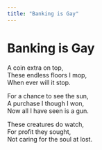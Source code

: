 ```yaml
---
title: "Banking is Gay"
---
```


# Banking is Gay

A coin extra on top,  
These endless floors I mop,  
When ever will it stop.  

For a chance to see the sun,  
A purchase I though I won,  
Now all I have seen is a gun.  

These creatures do watch,  
For profit they sought,  
Not caring for the soul at lost.  
